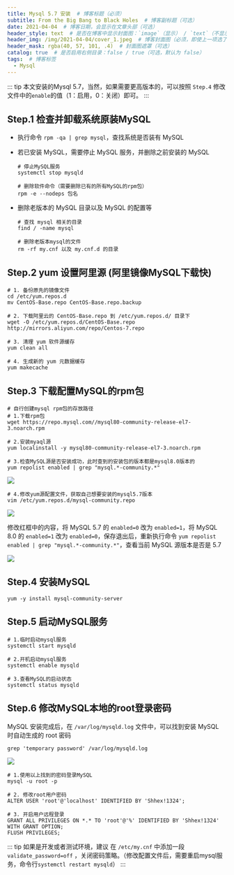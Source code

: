 ```yaml
---
title: Mysql 5.7 安装  # 博客标题（必须）
subtitle: From the Big Bang to Black Holes  # 博客副标题（可选）
date: 2021-04-04  # 博客日期，会显示在文章头部（可选）
header_style: text  # 是否在博客中显示封面图：`image`（显示） / `text`（不显示）（可选，默认为 `text`）
header_img: /img/2021-04-04/cover_1.jpeg  # 博客封面图（必须，即使上一项选了 `text`，图片也需要在首页显示）
header_mask: rgba(40, 57, 101, .4)  # 封面图遮罩（可选）
catalog: true  # 是否启用右侧目录：false / true（可选，默认为 false）
tags:  # 博客标签
  - Mysql
---
```


::: tip
本文安装的Mysql 5.7，当然，如果需要更高版本的，可以按照 `Step.4` 修改文件中的`enable`的值（1：启用，0：关闭）即可。
:::

## Step.1 检查并卸载系统原装MySQL

- 执行命令 `rpm -qa | grep mysql`，查找系统是否装有 MySQL

- 若已安装 MySQL，需要停止 MySQL 服务，并删除之前安装的 MySQL

  ```shell
  # 停止MySQL服务
  systemctl stop mysqld
  
  # 删除软件命令（需要删除已有的所有MySQL的rpm包）
  rpm -e --nodeps 包名
  ```

- 删除老版本的 MySQL 目录以及 MySQL 的配置等

  ```shell
  # 查找 mysql 相关的目录
  find / -name mysql
  
  # 删除老版本mysql的文件
  rm -rf my.cnf 以及 my.cnf.d 的目录
  ```



## Step.2 yum 设置阿里源 (阿里镜像MySQL下载快)

```shell
# 1. 备份原先的镜像文件
cd /etc/yum.repos.d
mv CentOS-Base.repo CentOS-Base.repo.backup

# 2. 下载阿里云的 CentOS-Base.repo 到 /etc/yum.repos.d/ 目录下
wget -O /etc/yum.repos.d/CentOS-Base.repo http://mirrors.aliyun.com/repo/Centos-7.repo	

# 3. 清理 yum 软件源缓存
yum clean all

# 4. 生成新的 yum 元数据缓存
yum makecache
```



## Step.3 下载配置MySQL的rpm包

```shell
# 自行创建mysql rpm包的存放路径
# 1.下载rpm包
wget https://repo.mysql.com//mysql80-community-release-el7-3.noarch.rpm

# 2.安装myaql源
yum localinstall -y mysql80-community-release-el7-3.noarch.rpm

# 3.检查MySQL源是否安装成功，此时查到的安装包的版本都是mysql8.0版本的
yum repolist enabled | grep "mysql.*-community.*"
```

![](https://gitee.com/geichan/picture/raw/master/img/mysql%E6%BA%90%E7%9A%84%E5%AE%89%E8%A3%85%E7%BB%93%E6%9E%9C.png)

```shell
# 4.修改yum源配置文件，获取自己想要安装的mysql5.7版本
vim /etc/yum.repos.d/mysql-community.repo
```

![](https://gitee.com/geichan/picture/raw/master/img/mysql%E6%BA%90%E9%85%8D%E7%BD%AE%E4%BF%AE%E6%94%B9.png)

修改红框中的内容，将 MySQL 5.7 的 `enabled=0` 改为 `enabled=1`，将 MySQL 8.0 的 `enabled=1` 改为 `enabled=0`，保存退出后，重新执行命令 `yum repolist enabled | grep "mysql.*-community.*"`，查看当前 MySQL 源版本是否是 5.7

![](https://gitee.com/geichan/picture/raw/master/img/%E4%BF%AE%E6%94%B9%E5%90%8E%E7%9A%84MySQL%E6%BA%90%E7%89%88%E6%9C%AC.png)



## Step.4 安装MySQL

```shell
yum -y install mysql-community-server
```



## Step.5 启动MySQL服务

```shell
# 1.临时启动mysql服务
systemctl start mysqld

# 2.开机启动mysql服务
systemctl enable mysqld

# 3.查看MySQL的启动状态
systemctl status mysqld
```



## Step.6 修改MySQL本地的root登录密码

MySQL 安装完成后，在 `/var/log/mysqld.log` 文件中，可以找到安装 MySQL 时自动生成的 root 密码

```shell
grep 'temporary password' /var/log/mysqld.log
```

![](https://gitee.com/geichan/picture/raw/master/img/MySQL%E7%9A%84%E9%BB%98%E8%AE%A4root%E5%AF%86%E7%A0%81.png)

```shell
# 1.使用以上找到的密码登录MySQL
mysql -u root -p

# 2. 修改root用户密码
ALTER USER 'root'@'localhost' IDENTIFIED BY 'Shhex!1324';

# 3. 开启用户远程登录
GRANT ALL PRIVILEGES ON *.* TO 'root'@'%' IDENTIFIED BY 'Shhex!1324' WITH GRANT OPTION;
FLUSH PRIVILEGES;
```

::: tip
如果是开发或者测试环境，建议 在 `/etc/my.cnf` 中添加一段 `validate_password=off` ，关闭密码策略。（修改配置文件后，需要重启mysql服务，命令行`systemctl restart mysqld`）
:::

